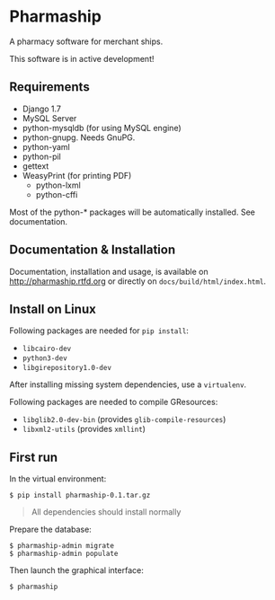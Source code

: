 Pharmaship
==========

A pharmacy software for merchant ships.

This software is in active development!

## Requirements
*   Django 1.7
*   MySQL Server
*   python-mysqldb (for using MySQL engine)
*   python-gnupg. Needs GnuPG.
*   python-yaml
*   python-pil
*   gettext
*   WeasyPrint (for printing PDF)
	* python-lxml
	* python-cffi

Most of the python-* packages will be automatically installed.
See documentation.


## Documentation & Installation
Documentation, installation and usage, is available on
http://pharmaship.rtfd.org or directly on ``docs/build/html/index.html``.

## Install on Linux

Following packages are needed for `pip install`:

* `libcairo-dev`
* `python3-dev`
* `libgirepository1.0-dev`

After installing missing system dependencies, use a `virtualenv`.

Following packages are needed to compile GResources:

* `libglib2.0-dev-bin` (provides `glib-compile-resources`)
* `libxml2-utils` (provides `xmllint`)

## First run

In the virtual environment:

    $ pip install pharmaship-0.1.tar.gz


> All dependencies should install normally

Prepare the database:

    $ pharmaship-admin migrate
    $ pharmaship-admin populate

Then launch the graphical interface:

    $ pharmaship
